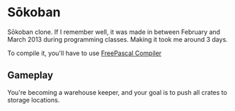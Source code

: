 # Sōkoban

Sōkoban clone. If I remember well, it was made in between February and March 2013 during programming classes. Making it took me around 3 days.

To compile it, you'll have to use [FreePascal Compiler](https://www.freepascal.org/down/i386/win32.html)

## Gameplay
You're becoming a warehouse keeper, and your goal is to push all crates to storage locations.
